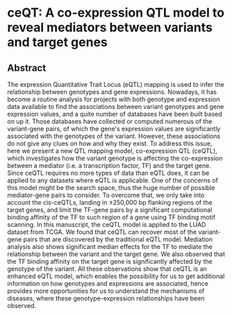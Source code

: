 # ceQT: A co-expression QTL model to reveal mediators between variants and target genes

## Abstract

The expression Quantitative Trait Locus (eQTL) mapping is used to infer the relationship between genotypes and gene expressions. Nowadays, it has become a routine analysis for projects with both genotype and expression data available to find the associations between variant genotypes and gene expression values, and a quite number of databases have been built based on up it. Those databases have collected or computed numerous of the variant-gene pairs, of which the gene's expression values are significantly associated with the genotypes of the variant. However, these associations do not give any clues on how and why they exist. To address this issue, here we present a new QTL mapping model, co-expression QTL (ceQTL), which investigates how the variant genotype is affecting the co-expression between a mediator (i.e. a transcription factor, TF) and the target gene. Since ceQTL requires no more types of data than eQTL does,  it can be applied to any datasets where eQTL is applicable. One of the concerns of this model might be the search space, thus the huge number of possible mediator-gene pairs to consider. To overcome that, we only take into account the cis-ceQTLs, landing in ±250,000 bp flanking regions of the target genes, and limit the TF-gene pairs by a significant computational binding affinity of the TF to such region of a gene using TF binding motif scanning. In this manuscript, the ceQTL model is applied to the LUAD dataset from TCGA. We found that ceQTL can recover most of the variant-gene pairs that are discovered by the traditional eQTL model. Mediation analysis also shows significant median effects for the TF to mediate the relationship between the variant and the target gene. We also observed that the TF binding affinity on the target gene is significantly affected by the genotype of the variant. All these observations show that ceQTL is an enhanced eQTL model, which enables the possibility for us to get additional information on how genotypes and expressions are associated, hence provides more opportunities for us to understand the mechanisms of diseases, where these genotype-expression relationships have been observed.

